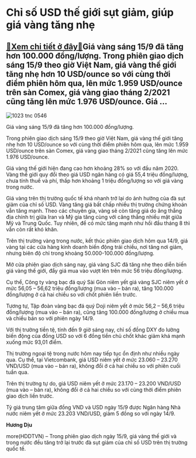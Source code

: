 Chỉ số USD thế giới sụt giảm, giúp giá vàng tăng nhẹ
====================================================

[:gift:Xem chi tiết ở đây:gift:](https://hddtvn.com/chi-so-usd-the-gioi-sut-giam-giup-gia-vang-tang-nhe/)Giá vàng sáng 15/9 đã tăng hơn 100.000 đồng/lượng. Trong phiên giao dịch sáng 15/9 theo giờ Việt Nam, giá vàng thế giới tăng nhẹ hơn 10 USD/ounce so với cùng thời điểm phiên hôm qua, lên mức 1.959 USD/ounce trên sàn Comex, giá vàng giao tháng 2/2021 cũng tăng lên mức 1.976 USD/ounce. Giá …
--------------------------------------------------------------------------------------------------------------------------------------------------------------------------------------------------------------------------------------------------------------------------------------------------





![1023 tnc 0546](https://haiquanonline.com.vn/stores/news_dataimages/diulth/092020/15/09/in_article/1023_TNC_0546.jpg?rt=20200915092620 "Giá vàng sáng 15/9 đã tăng hơn 100.000 đồng/lượng.")


Giá vàng sáng 15/9 đã tăng hơn 100.000 đồng/lượng.



Trong phiên giao dịch sáng 15/9 theo giờ Việt Nam, giá vàng thế giới tăng nhẹ hơn 10 USD/ounce so với cùng thời điểm phiên hôm qua, lên mức 1.959 USD/ounce trên sàn Comex, giá vàng giao tháng 2/2021 cũng tăng lên mức 1.976 USD/ounce.


Giá vàng thế giới hiện đang cao hơn khoảng 28% so với đầu năm 2020. Vàng thế giới quy đổi theo giá USD ngân hàng có giá 55,4 triệu đồng/lượng, chưa tính thuế và phí, thấp hơn khoảng 1 triệu đồng/lượng so với giá vàng trong nước.


Giá vàng trên thị trường quốc tế khá nhanh trở lại do ảnh hưởng của đà sụt giảm của chỉ số USD. Vàng tăng giá bất chấp nhiều thị trường chứng khoán vẫn tăng mạnh. Theo các chuyên gia, vàng sẽ còn tăng giá do ăng thẳng địa chính trị giữa Iran và Mỹ gia tăng cùng với căng thẳng nhiều mặt giữa Mỹ và Trung Quốc. Tuy nhiên, để có mức tăng mạnh như hồi đầu tháng 8 thì vẫn còn rất khó khăn.


Trên thị trường vàng trong nước, kết thúc phiên giao dịch hôm qua 14/9, giá vàng tại các cửa hàng kinh doanh biến động trái chiều, nơi tăng nơi giảm, nhưng biên độ chỉ trong khoảng 50.000-100.000 đồng/lượng.


Mở cửa phiên giao dịch sáng nay, giá vàng SJC đã tăng nhẹ theo diễn biến giá vàng thế giới, đẩy giá mua vào vượt lên trên mức 56 triệu đồng/lượng.


Cụ thể, Công ty vàng bạc đá quý Sài Gòn niêm yết giá vàng SJC niêm yết ở mức 56,05 – 56,62 triệu đồng/lượng (mua vào – bán ra), tăng 100.000 đồng/lượng ở cả hai chiều so với chốt phiên liền trước.


Tương tự, Tập đoàn vàng bạc đá quý Doji niêm yết ở mức 56,2 – 56,6 triệu đồng/lượng (mua vào – bán ra), cũng tăng 100.000 đồng/lượng ở chiều mua và chiều bán so với phiên ngày 14/9.


Với thị trường tiền tệ, tính đến 9 giờ sáng nay, chỉ số đồng DXY đo lường biến động của đồng USD so với 6 đồng tiền chủ chốt khác giảm khá mạnh xuống mức 93,01 điểm.


Thị trường ngoại tệ trong nước hôm nay tiếp tục ổn định như nhiều ngày qua. Cụ thể, tại Vietcombank, giá USD niêm yết ở mức 23.060 – 23.270 VND/USD (mua vào – bán ra), không đổi ở cả hai chiều so với phiên cuối tuần qua.


Trên thị trường tự do, giá USD niêm yết ở mức 23.170 – 23.200 VND/USD (mua vào – bán ra), không đổi ở cả hai chiều so với cùng thời điểm phiên giao dịch liền trước.


Tỷ giá trung tâm giữa đồng VND và USD ngày 15/9 được Ngân hàng Nhà nước niêm yết ở mức 23.203 VND/USD, giảm 5 đồng so với ngày 14/9.




**Hương Dịu**



more(HDDTVN) – Trong phiên giao dịch ngày 15/9, giá vàng thế giới và trong nước đều tăng trở lại trước đà sụt giảm của chỉ số USD trên thị trường quốc tế.

